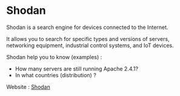 # Shodan

Shodan is a search engine for devices connected to the Internet.

It allows you to search for specific types and versions of servers, networking equipment, industrial control systems, and IoT devices.

Shodan help you to know (examples) :

- How many servers are still running Apache 2.4.1?
- In what countries (distribution) ?

Website : [Shodan](https://www.shodan.io/)
